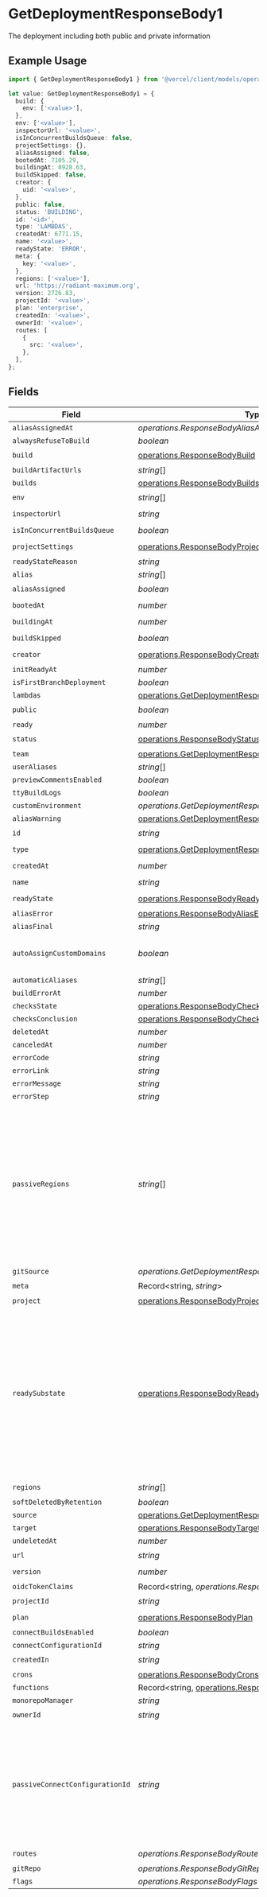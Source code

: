 # GetDeploymentResponseBody1

The deployment including both public and private information

## Example Usage

```typescript
import { GetDeploymentResponseBody1 } from '@vercel/client/models/operations';

let value: GetDeploymentResponseBody1 = {
  build: {
    env: ['<value>'],
  },
  env: ['<value>'],
  inspectorUrl: '<value>',
  isInConcurrentBuildsQueue: false,
  projectSettings: {},
  aliasAssigned: false,
  bootedAt: 7105.29,
  buildingAt: 8928.63,
  buildSkipped: false,
  creator: {
    uid: '<value>',
  },
  public: false,
  status: 'BUILDING',
  id: '<id>',
  type: 'LAMBDAS',
  createdAt: 6771.15,
  name: '<value>',
  readyState: 'ERROR',
  meta: {
    key: '<value>',
  },
  regions: ['<value>'],
  url: 'https://radiant-maximum.org',
  version: 2726.83,
  projectId: '<value>',
  plan: 'enterprise',
  createdIn: '<value>',
  ownerId: '<value>',
  routes: [
    {
      src: '<value>',
    },
  ],
};
```

## Fields

| Field                           | Type                                                                                                                           | Required           | Description                                                                                                                                                                                                                 |
| ------------------------------- | ------------------------------------------------------------------------------------------------------------------------------ | ------------------ | --------------------------------------------------------------------------------------------------------------------------------------------------------------------------------------------------------------------------- |
| `aliasAssignedAt`               | _operations.ResponseBodyAliasAssignedAt_                                                                                       | :heavy_minus_sign: | N/A                                                                                                                                                                                                                         |
| `alwaysRefuseToBuild`           | _boolean_                                                                                                                      | :heavy_minus_sign: | N/A                                                                                                                                                                                                                         |
| `build`                         | [operations.ResponseBodyBuild](../../models/operations/responsebodybuild.md)                                                   | :heavy_check_mark: | N/A                                                                                                                                                                                                                         |
| `buildArtifactUrls`             | _string_[]                                                                                                                     | :heavy_minus_sign: | N/A                                                                                                                                                                                                                         |
| `builds`                        | [operations.ResponseBodyBuilds](../../models/operations/responsebodybuilds.md)[]                                               | :heavy_minus_sign: | N/A                                                                                                                                                                                                                         |
| `env`                           | _string_[]                                                                                                                     | :heavy_check_mark: | N/A                                                                                                                                                                                                                         |
| `inspectorUrl`                  | _string_                                                                                                                       | :heavy_check_mark: | N/A                                                                                                                                                                                                                         |
| `isInConcurrentBuildsQueue`     | _boolean_                                                                                                                      | :heavy_check_mark: | N/A                                                                                                                                                                                                                         |
| `projectSettings`               | [operations.ResponseBodyProjectSettings](../../models/operations/responsebodyprojectsettings.md)                               | :heavy_check_mark: | N/A                                                                                                                                                                                                                         |
| `readyStateReason`              | _string_                                                                                                                       | :heavy_minus_sign: | N/A                                                                                                                                                                                                                         |
| `alias`                         | _string_[]                                                                                                                     | :heavy_minus_sign: | N/A                                                                                                                                                                                                                         |
| `aliasAssigned`                 | _boolean_                                                                                                                      | :heavy_check_mark: | N/A                                                                                                                                                                                                                         |
| `bootedAt`                      | _number_                                                                                                                       | :heavy_check_mark: | N/A                                                                                                                                                                                                                         |
| `buildingAt`                    | _number_                                                                                                                       | :heavy_check_mark: | N/A                                                                                                                                                                                                                         |
| `buildSkipped`                  | _boolean_                                                                                                                      | :heavy_check_mark: | N/A                                                                                                                                                                                                                         |
| `creator`                       | [operations.ResponseBodyCreator](../../models/operations/responsebodycreator.md)                                               | :heavy_check_mark: | N/A                                                                                                                                                                                                                         |
| `initReadyAt`                   | _number_                                                                                                                       | :heavy_minus_sign: | N/A                                                                                                                                                                                                                         |
| `isFirstBranchDeployment`       | _boolean_                                                                                                                      | :heavy_minus_sign: | N/A                                                                                                                                                                                                                         |
| `lambdas`                       | [operations.GetDeploymentResponseBodyLambdas](../../models/operations/getdeploymentresponsebodylambdas.md)[]                   | :heavy_minus_sign: | N/A                                                                                                                                                                                                                         |
| `public`                        | _boolean_                                                                                                                      | :heavy_check_mark: | N/A                                                                                                                                                                                                                         |
| `ready`                         | _number_                                                                                                                       | :heavy_minus_sign: | N/A                                                                                                                                                                                                                         |
| `status`                        | [operations.ResponseBodyStatus](../../models/operations/responsebodystatus.md)                                                 | :heavy_check_mark: | N/A                                                                                                                                                                                                                         |
| `team`                          | [operations.GetDeploymentResponseBodyTeam](../../models/operations/getdeploymentresponsebodyteam.md)                           | :heavy_minus_sign: | N/A                                                                                                                                                                                                                         |
| `userAliases`                   | _string_[]                                                                                                                     | :heavy_minus_sign: | N/A                                                                                                                                                                                                                         |
| `previewCommentsEnabled`        | _boolean_                                                                                                                      | :heavy_minus_sign: | N/A                                                                                                                                                                                                                         |
| `ttyBuildLogs`                  | _boolean_                                                                                                                      | :heavy_minus_sign: | N/A                                                                                                                                                                                                                         |
| `customEnvironment`             | _operations.GetDeploymentResponseBodyCustomEnvironment_                                                                        | :heavy_minus_sign: | N/A                                                                                                                                                                                                                         |
| `aliasWarning`                  | [operations.GetDeploymentResponseBodyAliasWarning](../../models/operations/getdeploymentresponsebodyaliaswarning.md)           | :heavy_minus_sign: | N/A                                                                                                                                                                                                                         |
| `id`                            | _string_                                                                                                                       | :heavy_check_mark: | N/A                                                                                                                                                                                                                         |
| `type`                          | [operations.GetDeploymentResponseBodyType](../../models/operations/getdeploymentresponsebodytype.md)                           | :heavy_check_mark: | N/A                                                                                                                                                                                                                         |
| `createdAt`                     | _number_                                                                                                                       | :heavy_check_mark: | N/A                                                                                                                                                                                                                         |
| `name`                          | _string_                                                                                                                       | :heavy_check_mark: | N/A                                                                                                                                                                                                                         |
| `readyState`                    | [operations.ResponseBodyReadyState](../../models/operations/responsebodyreadystate.md)                                         | :heavy_check_mark: | N/A                                                                                                                                                                                                                         |
| `aliasError`                    | [operations.ResponseBodyAliasError](../../models/operations/responsebodyaliaserror.md)                                         | :heavy_minus_sign: | N/A                                                                                                                                                                                                                         |
| `aliasFinal`                    | _string_                                                                                                                       | :heavy_minus_sign: | N/A                                                                                                                                                                                                                         |
| `autoAssignCustomDomains`       | _boolean_                                                                                                                      | :heavy_minus_sign: | applies to custom domains only, defaults to `true`                                                                                                                                                                          |
| `automaticAliases`              | _string_[]                                                                                                                     | :heavy_minus_sign: | N/A                                                                                                                                                                                                                         |
| `buildErrorAt`                  | _number_                                                                                                                       | :heavy_minus_sign: | N/A                                                                                                                                                                                                                         |
| `checksState`                   | [operations.ResponseBodyChecksState](../../models/operations/responsebodychecksstate.md)                                       | :heavy_minus_sign: | N/A                                                                                                                                                                                                                         |
| `checksConclusion`              | [operations.ResponseBodyChecksConclusion](../../models/operations/responsebodychecksconclusion.md)                             | :heavy_minus_sign: | N/A                                                                                                                                                                                                                         |
| `deletedAt`                     | _number_                                                                                                                       | :heavy_minus_sign: | N/A                                                                                                                                                                                                                         |
| `canceledAt`                    | _number_                                                                                                                       | :heavy_minus_sign: | N/A                                                                                                                                                                                                                         |
| `errorCode`                     | _string_                                                                                                                       | :heavy_minus_sign: | N/A                                                                                                                                                                                                                         |
| `errorLink`                     | _string_                                                                                                                       | :heavy_minus_sign: | N/A                                                                                                                                                                                                                         |
| `errorMessage`                  | _string_                                                                                                                       | :heavy_minus_sign: | N/A                                                                                                                                                                                                                         |
| `errorStep`                     | _string_                                                                                                                       | :heavy_minus_sign: | N/A                                                                                                                                                                                                                         |
| `passiveRegions`                | _string_[]                                                                                                                     | :heavy_minus_sign: | Since November 2023 this field defines a set of regions that we will deploy the lambda to passively Lambdas will be deployed to these regions but only invoked if all of the primary `regions` are marked as out of service |
| `gitSource`                     | _operations.GetDeploymentResponseBodyGitSource_                                                                                | :heavy_minus_sign: | N/A                                                                                                                                                                                                                         |
| `meta`                          | Record<string, _string_>                                                                                                       | :heavy_check_mark: | N/A                                                                                                                                                                                                                         |
| `project`                       | [operations.ResponseBodyProject](../../models/operations/responsebodyproject.md)                                               | :heavy_minus_sign: | N/A                                                                                                                                                                                                                         |
| `readySubstate`                 | [operations.ResponseBodyReadySubstate](../../models/operations/responsebodyreadysubstate.md)                                   | :heavy_minus_sign: | Since June 2023 Substate of deployment when readyState is 'READY' Tracks whether or not deployment has seen production traffic: - STAGED: never seen production traffic - PROMOTED: has seen production traffic             |
| `regions`                       | _string_[]                                                                                                                     | :heavy_check_mark: | N/A                                                                                                                                                                                                                         |
| `softDeletedByRetention`        | _boolean_                                                                                                                      | :heavy_minus_sign: | N/A                                                                                                                                                                                                                         |
| `source`                        | [operations.GetDeploymentResponseBodyDeploymentsSource](../../models/operations/getdeploymentresponsebodydeploymentssource.md) | :heavy_minus_sign: | N/A                                                                                                                                                                                                                         |
| `target`                        | [operations.ResponseBodyTarget](../../models/operations/responsebodytarget.md)                                                 | :heavy_minus_sign: | N/A                                                                                                                                                                                                                         |
| `undeletedAt`                   | _number_                                                                                                                       | :heavy_minus_sign: | N/A                                                                                                                                                                                                                         |
| `url`                           | _string_                                                                                                                       | :heavy_check_mark: | N/A                                                                                                                                                                                                                         |
| `version`                       | _number_                                                                                                                       | :heavy_check_mark: | N/A                                                                                                                                                                                                                         |
| `oidcTokenClaims`               | Record<string, _operations.ResponseBodyOidcTokenClaims_>                                                                       | :heavy_minus_sign: | N/A                                                                                                                                                                                                                         |
| `projectId`                     | _string_                                                                                                                       | :heavy_check_mark: | N/A                                                                                                                                                                                                                         |
| `plan`                          | [operations.ResponseBodyPlan](../../models/operations/responsebodyplan.md)                                                     | :heavy_check_mark: | N/A                                                                                                                                                                                                                         |
| `connectBuildsEnabled`          | _boolean_                                                                                                                      | :heavy_minus_sign: | N/A                                                                                                                                                                                                                         |
| `connectConfigurationId`        | _string_                                                                                                                       | :heavy_minus_sign: | N/A                                                                                                                                                                                                                         |
| `createdIn`                     | _string_                                                                                                                       | :heavy_check_mark: | N/A                                                                                                                                                                                                                         |
| `crons`                         | [operations.ResponseBodyCrons](../../models/operations/responsebodycrons.md)[]                                                 | :heavy_minus_sign: | N/A                                                                                                                                                                                                                         |
| `functions`                     | Record<string, [operations.ResponseBodyFunctions](../../models/operations/responsebodyfunctions.md)>                           | :heavy_minus_sign: | N/A                                                                                                                                                                                                                         |
| `monorepoManager`               | _string_                                                                                                                       | :heavy_minus_sign: | N/A                                                                                                                                                                                                                         |
| `ownerId`                       | _string_                                                                                                                       | :heavy_check_mark: | N/A                                                                                                                                                                                                                         |
| `passiveConnectConfigurationId` | _string_                                                                                                                       | :heavy_minus_sign: | Since November 2023 this field defines a connect configuration that will only be used to deploy passive lambdas to (as in passiveRegions)                                                                                   |
| `routes`                        | _operations.ResponseBodyRoutes_[]                                                                                              | :heavy_check_mark: | N/A                                                                                                                                                                                                                         |
| `gitRepo`                       | _operations.ResponseBodyGitRepo_                                                                                               | :heavy_minus_sign: | N/A                                                                                                                                                                                                                         |
| `flags`                         | _operations.ResponseBodyFlags_                                                                                                 | :heavy_minus_sign: | N/A                                                                                                                                                                                                                         |

